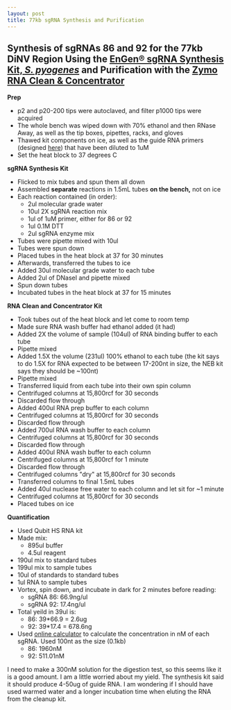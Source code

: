 ```yaml
---
layout: post
title: 77kb sgRNA Synthesis and Purification
---
```


## Synthesis of sgRNAs 86 and 92 for the 77kb DiNV Region Using the [EnGen® sgRNA Synthesis Kit, _S. pyogenes_](https://www.neb.com/products/e3322-engen-sgrna-synthesis-kit-s-pyogenes#Product%20Information) and Purification with the [Zymo RNA Clean & Concentrator](https://www.zymoresearch.com/collections/rna-clean-concentrator-kits-rcc/products/rna-clean-concentrator-25)

**Prep**
- p2 and p20-200 tips were autoclaved, and filter p1000 tips were acquired
- The whole bench was wiped down with 70% ethanol and then RNase Away, as well as the tip boxes, pipettes, racks, and gloves
- Thawed kit components on ice, as well as the guide RNA primers (designed [here](https://meschedl.github.io/Unckless-Lab-Notebook-Maggie/2022/02/16/sgRNA-2-sites.html)) that have been diluted to 1uM
- Set the heat block to 37 degrees C

**sgRNA Synthesis Kit**
- Flicked to mix tubes and spun them all down
- Assembled **separate** reactions in 1.5mL tubes **on the bench,** not on ice
- Each reaction contained (in order):
  - 2ul molecular grade water
  - 10ul 2X sgRNA reaction mix
  - 1ul of 1uM primer, either for 86 or 92
  - 1ul 0.1M DTT
  - 2ul sgRNA enzyme mix
- Tubes were pipette mixed with 10ul
- Tubes were spun down
- Placed tubes in the heat block at 37 for 30 minutes
- Afterwards, transferred the tubes to ice
- Added 30ul molecular grade water to each tube
- Added 2ul of DNaseI and pipette mixed
- Spun down tubes
- Incubated tubes in the heat block at 37 for 15 minutes

**RNA Clean and Concentrator Kit**
- Took tubes out of the heat block and let come to room temp
- Made sure RNA wash buffer had ethanol added (it had)
- Added 2X the volume of sample (104ul) of RNA binding buffer to each tube
- Pipette mixed
- Added 1.5X the volume (231ul) 100% ethanol to each tube (the kit says to do 1.5X for RNA expected to be between 17-200nt in size, the NEB kit says they should be ~100nt)
- Pipette mixed
- Transferred liquid from each tube into their own spin column
- Centrifuged columns at 15,800rcf for 30 seconds
- Discarded flow through
- Added 400ul RNA prep buffer to each column
- Centrifuged columns at 15,800rcf for 30 seconds
- Discarded flow through
- Added 700ul RNA wash buffer to each column
- Centrifuged columns at 15,800rcf for 30 seconds
- Discarded flow through
- Added 400ul RNA wash buffer to each column
- Centrifuged columns at 15,800rcf for 1 minute
- Discarded flow through
- Centrifuged columns "dry" at 15,800rcf for 30 seconds
- Transferred columns to final 1.5mL tubes
- Added 40ul nuclease free water to each column and let sit for ~1 minute
- Centrifuged columns at 15,800rcf for 30 seconds
- Placed tubes on ice

**Quantification**
- Used Qubit HS RNA kit
- Made mix:
  - 895ul buffer
  - 4.5ul reagent
- 190ul mix to standard tubes
- 199ul mix to sample tubes
- 10ul of standards to standard tubes
- 1ul RNA to sample tubes
- Vortex, spin down, and incubate in dark for 2 minutes before reading:
  - sgRNA 86: 66.9ng/ul
  - sgRNA 92: 17.4ng/ul
- Total yeild in 39ul is:
  - 86: 39*66.9 = 2.6ug
  - 92: 39*17.4 = 678.6ng
- Used [online calculator](https://www.bioline.com/media/calculator/01_07.html) to calculate the concentration in nM of each sgRNA. Used 100nt as the size (0.1kb)
  - 86: 1960nM
  - 92: 511.01nM

I need to make a 300nM solution for the digestion test, so this seems like it is a good amount. I am a little worried about my yield. The synthesis kit said it should produce 4-50ug of guide RNA. I am wondering if I should have used warmed water and a longer incubation time when eluting the RNA from the cleanup kit.
